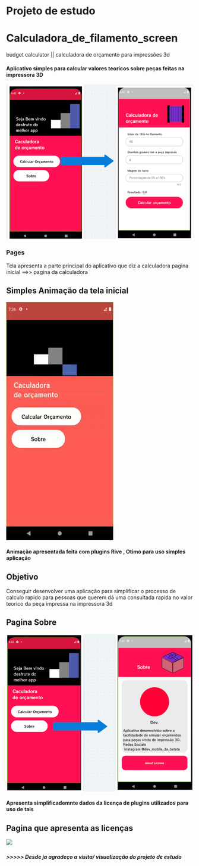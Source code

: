 
# Projeto de estudo 
# Calculadora_de_filamento_screen
budget calculator || calculadora de orçamento para impressões 3d

#### Aplicativo simples para calcular valores teoricos sobre peças feitas na impressora 3D
![](app_img/img_app.png)
### Pages
   Tela apresenta a parte principal do aplicativo que diz a calculadora 
   pagina inicial ==>> pagina da calculadora 
## Simples Animação da tela inicial   
![](app_img/Animation.gif)
#### Animação apresentada feita com plugins Rive , Otimo para uso simples aplicação 
## Objetivo
   Conseguir desenvolver uma aplicação para simplificar o processo de calculo rapido 
   para pessoas que querem dá uma consultada rapida no valor teorico da peça impressa
   na impressora 3d
## Pagina Sobre 
![](app_img/img_sobre.png)
#### Apresenta simplificademnte dados da licença de plugins utilizados para uso de tais 
## Pagina que apresenta as licenças 
![](app_img/licença_page.png)
##### >>>>> Desde ja agradeço a visita/ visualização do projeto de estudo 
 



